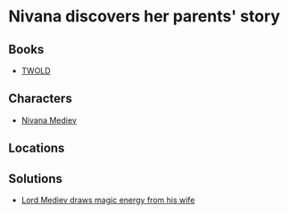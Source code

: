 # Nivana discovers her parents' story

## Books

* [TWOLD](../books/twold.md)

## Characters

* [Nivana Mediev](../characters/nivana.md)

## Locations



## Solutions

* [Lord Mediev draws magic energy from his wife](../solutions/lord-mediev-draws-magic-energy-from-his-wife.md)
